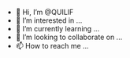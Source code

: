 - 👋 Hi, I’m @QUILIF
- 👀 I’m interested in ...
- 🌱 I’m currently learning ...
- 💞️ I’m looking to collaborate on ...
- 📫 How to reach me ...

<!---
QUILIF/QUILIF is a ✨ special ✨ repository because its `README.md` (this file) appears on your GitHub profile.
You can click the Preview link to take a look at your changes.
--->
